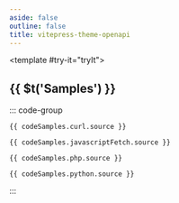 ```yaml
---
aside: false
outline: false
title: vitepress-theme-openapi
---
```


<script setup lang="ts">
import { useRoute, useData } from 'vitepress'
import { useOpenapi } from 'vitepress-theme-openapi'
import { useCodeSamples } from '@/theme/composables/useCodeSamples'

const route = useRoute()

const { isDark } = useData()

const operationId = route.data.params.operationId

const codeSamples = useCodeSamples().getCodeSamples(operationId)

</script>

<OAOperation :operationId="operationId" :isDark="isDark">

<template #try-it="tryIt">

<TryWithVariables :operation-id="tryIt.operationId" :method="tryIt.method" :path="tryIt.path" :baseUrl="tryIt.baseUrl" :isDark="isDark"/>

## {{ $t('Samples') }}

::: code-group

```bash-vue [cURL]
{{ codeSamples.curl.source }}
```

```js-vue [JavaScript]
{{ codeSamples.javascriptFetch.source }}
```

```php-vue [PHP]
{{ codeSamples.php.source }}
```

```python-vue [Python]
{{ codeSamples.python.source }}
```

:::

</template>

</OAOperation>
